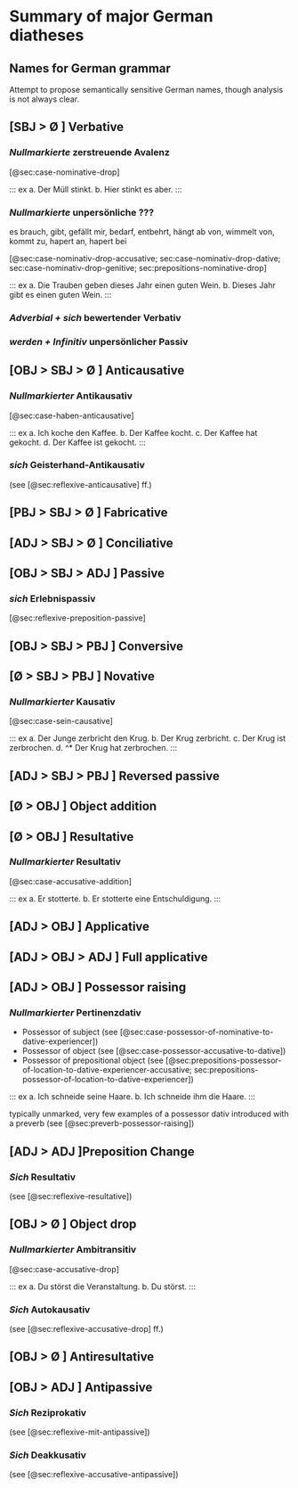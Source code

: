 # Summary of major German diatheses

## Names for German grammar

Attempt to propose semantically sensitive German names, though analysis is not always clear.

## [SBJ > Ø ] Verbative

### *Nullmarkierte* zerstreuende Avalenz

[@sec:case-nominative-drop]

::: ex
a.  Der Müll stinkt.
b.  Hier stinkt es aber.
:::

### *Nullmarkierte* unpersönliche ???

es brauch, gibt, gefällt mir, bedarf, entbehrt, hängt ab von, wimmelt von, kommt zu, hapert an, hapert bei

[@sec:case-nominativ-drop-accusative; sec:case-nominativ-drop-dative; sec:case-nominativ-drop-genitive; sec:prepositions-nominative-drop]

::: ex
a.  Die Trauben geben dieses Jahr einen guten Wein.
b.  Dieses Jahr gibt es einen guten Wein.
:::

### *Adverbial + sich* bewertender Verbativ

### *werden + Infinitiv* unpersönlicher Passiv

## [OBJ > SBJ > Ø ] Anticausative

### *Nullmarkierter* Antikausativ

[@sec:case-haben-anticausative]

::: ex
a.  Ich koche den Kaffee.
b.  Der Kaffee kocht.
c.  Der Kaffee hat gekocht.
d.  Der Kaffee ist gekocht.
:::

### *sich* Geisterhand-Antikausativ

(see [@sec:reflexive-anticausative] ff.)

## [PBJ > SBJ > Ø ] Fabricative

## [ADJ > SBJ > Ø ] Conciliative

## [OBJ > SBJ > ADJ ] Passive

### *sich* Erlebnispassiv

[@sec:reflexive-preposition-passive]

## [OBJ > SBJ > PBJ ] Conversive

## [Ø > SBJ > PBJ ] Novative

### *Nullmarkierter* Kausativ

[@sec:case-sein-causative]

::: ex
a.  Der Junge zerbricht den Krug.
b.  Der Krug zerbricht.
c.  Der Krug ist zerbrochen.
d.  ^* Der Krug hat zerbrochen.
:::

## [ADJ > SBJ > PBJ ] Reversed passive

## [Ø > OBJ ] Object addition

## [Ø > OBJ ] Resultative

### *Nullmarkierter* Resultativ

[@sec:case-accusative-addition]

::: ex
a.  Er stotterte.
b.  Er stotterte eine Entschuldigung.
:::

## [ADJ > OBJ ] Applicative

## [ADJ > OBJ > ADJ ] Full applicative

## [ADJ > OBJ ] Possessor raising

### *Nullmarkierter* Pertinenzdativ

- Possessor of subject (see [@sec:case-possessor-of-nominative-to-dative-experiencer])
- Possessor of object (see [@sec:case-possessor-accusative-to-dative])
- Possessor of prepositional object (see [@sec:prepositions-possessor-of-location-to-dative-experiencer-accusative; sec:prepositions-possessor-of-location-to-dative-experiencer])

::: ex
a.  Ich schneide seine Haare.
b.  Ich schneide ihm die Haare.
:::

typically unmarked, very few examples of a possessor dativ introduced with a preverb (see [@sec:preverb-possessor-raising])

## [ADJ > ADJ ]Preposition Change

### *Sich* Resultativ

(see [@sec:reflexive-resultative])

## [OBJ > Ø ] Object drop

### *Nullmarkierter* Ambitransitiv

[@sec:case-accusative-drop]

::: ex
a.  Du störst die Veranstaltung.
b.  Du störst.
:::

### *Sich* Autokausativ

(see [@sec:reflexive-accusative-drop] ff.)

## [OBJ > Ø ] Antiresultative

## [OBJ > ADJ ] Antipassive

### *Sich* Reziprokativ

(see [@sec:reflexive-mit-antipassive])

### *Sich* Deakkusativ

(see [@sec:reflexive-accusative-antipassive])


